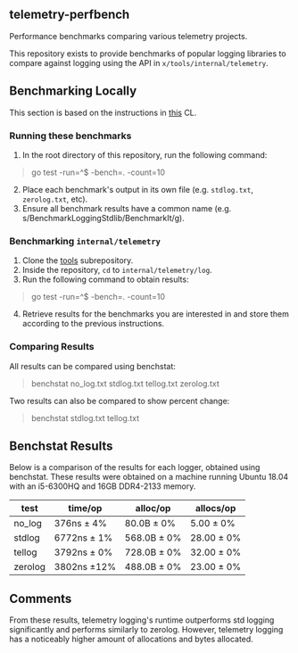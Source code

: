 ## telemetry-perfbench

Performance benchmarks comparing various telemetry projects.

This repository exists to provide benchmarks of popular logging libraries to compare against logging using the API in `x/tools/internal/telemetry`.

## Benchmarking Locally
This section is based on the instructions in [this](https://go-review.googlesource.com/c/tools/+/212078) CL.
### Running these benchmarks
1. In the root directory of this repository, run the following command:
> go test -run=^$ -bench=. -count=10
2. Place each benchmark's output in its own file (e.g. `stdlog.txt`, `zerolog.txt`, etc).
3. Ensure all benchmark results have a common name (e.g. s/BenchmarkLoggingStdlib/BenchmarkIt/g).



### Benchmarking `internal/telemetry`
1. Clone the [tools](https://golang.org/x/tools) subrepository.
2. Inside the repository, `cd` to `internal/telemetry/log`.
3. Run the following command to obtain results:
> go test -run=^$ -bench=. -count=10
4. Retrieve results for the benchmarks you are interested in and store them according to the previous instructions.

### Comparing Results
All results can be compared using benchstat:
> benchstat no_log.txt stdlog.txt tellog.txt zerolog.txt

Two results can also be compared to show percent change:
> benchstat stdlog.txt tellog.txt
## Benchstat Results
Below is a comparison of the results for each logger, obtained using benchstat. These results were obtained on a machine running Ubuntu 18.04 with an i5-6300HQ and 16GB DDR4-2133 memory.




| test   | time/op     | alloc/op    | allocs/op      |
|--------|-------------|-------------|----------------|
|no_log  | 376ns ± 4%  | 80.0B ± 0%  | 5.00 ± 0%      |
|stdlog  | 6772ns ± 1% | 568.0B ± 0% | 28.00 ± 0%     |
|tellog  | 3792ns ± 0% | 728.0B ± 0% | 32.00 ± 0%     |
|zerolog | 3802ns ±12% | 488.0B ± 0% | 23.00 ± 0%     |

## Comments

From these results, telemetry logging's runtime outperforms std logging significantly and performs similarly to zerolog. However, telemetry logging has a noticeably higher amount of allocations and bytes allocated.
